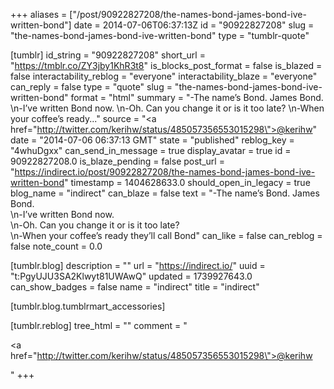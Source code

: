 +++
aliases = ["/post/90922827208/the-names-bond-james-bond-ive-written-bond"]
date = 2014-07-06T06:37:13Z
id = "90922827208"
slug = "the-names-bond-james-bond-ive-written-bond"
type = "tumblr-quote"

[tumblr]
id_string = "90922827208"
short_url = "https://tmblr.co/ZY3jby1KhR3t8"
is_blocks_post_format = false
is_blazed = false
interactability_reblog = "everyone"
interactability_blaze = "everyone"
can_reply = false
type = "quote"
slug = "the-names-bond-james-bond-ive-written-bond"
format = "html"
summary = "-The name’s Bond. James Bond. \n-I’ve written Bond now. \n-Oh. Can you change it or is it too late? \n-When your coffee’s ready..."
source = "<a href=\"http://twitter.com/kerihw/status/485057356553015298\">@kerihw</a>"
date = "2014-07-06 06:37:13 GMT"
state = "published"
reblog_key = "4whuDgxx"
can_send_in_message = true
display_avatar = true
id = 90922827208.0
is_blaze_pending = false
post_url = "https://indirect.io/post/90922827208/the-names-bond-james-bond-ive-written-bond"
timestamp = 1404628633.0
should_open_in_legacy = true
blog_name = "indirect"
can_blaze = false
text = "-The name&rsquo;s Bond. James Bond.<br/>\n-I&rsquo;ve written Bond now.<br/>\n-Oh. Can you change it or is it too late?<br/>\n-When your coffee&rsquo;s ready they&rsquo;ll call Bond"
can_like = false
can_reblog = false
note_count = 0.0

[tumblr.blog]
description = ""
url = "https://indirect.io/"
uuid = "t:PgyUJU3SA2Klwyt81UWAwQ"
updated = 1739927643.0
can_show_badges = false
name = "indirect"
title = "indirect"

[tumblr.blog.tumblrmart_accessories]

[tumblr.reblog]
tree_html = ""
comment = "<p><a href=\"http://twitter.com/kerihw/status/485057356553015298\">@kerihw</a></p>"
+++
